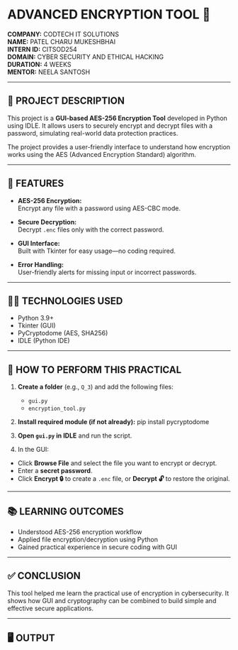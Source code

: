 # ADVANCED ENCRYPTION TOOL 🔐

**COMPANY:** CODTECH IT SOLUTIONS  
**NAME:** PATEL CHARU MUKESHBHAI  
**INTERN ID:** CITSOD254  
**DOMAIN:** CYBER SECURITY AND ETHICAL HACKING  
**DURATION:** 4 WEEKS  
**MENTOR:** NEELA SANTOSH

---

## 📄 PROJECT DESCRIPTION

This project is a **GUI-based AES-256 Encryption Tool** developed in Python using IDLE. It allows users to securely encrypt and decrypt files with a password, simulating real-world data protection practices.

The project provides a user-friendly interface to understand how encryption works using the AES (Advanced Encryption Standard) algorithm.

---

## 🔧 FEATURES

- **AES-256 Encryption:**  
  Encrypt any file with a password using AES-CBC mode.

- **Secure Decryption:**  
  Decrypt `.enc` files only with the correct password.

- **GUI Interface:**  
  Built with Tkinter for easy usage—no coding required.

- **Error Handling:**  
  User-friendly alerts for missing input or incorrect passwords.

---

## 🧑‍💻 TECHNOLOGIES USED

- Python 3.9+  
- Tkinter (GUI)  
- PyCryptodome (AES, SHA256)  
- IDLE (Python IDE)

---

## 🧪 HOW TO PERFORM THIS PRACTICAL

1. **Create a folder** (e.g., `Q_3`) and add the following files:
   - `gui.py`
   - `encryption_tool.py`

2. **Install required module (if not already):**
      pip install pycryptodome

3. **Open `gui.py` in IDLE** and run the script.

4. In the GUI:
- Click **Browse File** and select the file you want to encrypt or decrypt.
- Enter a **secret password**.
- Click **Encrypt 🔒** to create a `.enc` file, or **Decrypt 🔓** to restore the original.

---

## 📚 LEARNING OUTCOMES

- Understood AES-256 encryption workflow  
- Applied file encryption/decryption using Python  
- Gained practical experience in secure coding with GUI

---

## ✅ CONCLUSION

This tool helped me learn the practical use of encryption in cybersecurity. It shows how GUI and cryptography can be combined to build simple and effective secure applications.

---

## 🖥️ OUTPUT


